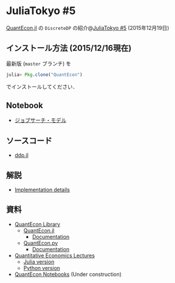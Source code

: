 # JuliaTokyo \#5

[QuantEcon.jl](https://github.com/QuantEcon/QuantEcon.jl)
の `DiscreteDP`
の紹介@[JuliaTokyo \#5](http://juliatokyo.connpass.com/event/21715/)
(2015年12月19日)

## インストール方法 (2015/12/16現在)

最新版 (`master` ブランチ) を

```julia
julia> Pkg.clone("QuantEcon")
```

でインストールしてください．

## Notebook

* [ジョブサーチ・モデル](http://nbviewer.ipython.org/github/oyamad/presentations/blob/master/JuliaTokyo05/job_search_jl.ipynb)

## ソースコード

* [ddp.jl](https://github.com/QuantEcon/QuantEcon.jl/blob/master/src/markov/ddp.jl)

## 解説

* [Implementation details](http://nbviewer.ipython.org/github/QuantEcon/QuantEcon.notebooks/blob/5c812b87cf89da6a180f43edac4ad985260385b6/discrete_dp/ddp_theory_jl.ipynb)

## 資料

* [QuantEcon Library](http://quantecon.org)
  * [QuantEcon.jl](https://github.com/QuantEcon/QuantEcon.jl)
    * [Documentation](http://quantecon.github.io/QuantEcon.jl/)
  * [QuantEcon.py](https://github.com/QuantEcon/QuantEcon.py)
    * [Documentation](http://quanteconpy.readthedocs.org)
* [Quantitative Economics Lectures](http://quant-econ.net)
  * [Julia version](http://quant-econ.net/jl/index.html)
  * [Python version](http://quant-econ.net/py/index.html)
* [QuantEcon Notebooks](https://github.com/QuantEcon/QuantEcon.notebooks)
  (Under construction)
